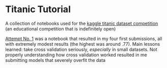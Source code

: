 # Titanic Tutorial

A collection of notebooks used for the [kaggle titanic dataset competition](https://www.kaggle.com/competitions/titanic) (an educational competition that is indefinitely open)

[Attempt No. 1](https://github.com/ZalmanKelber/kaggle_titanic/blob/main/titanic_tutorial_attempt_01.ipynb) was a notebook that resulted in my four first submissions, all with extremely modest results (the highest was around .77).  Main lessons learned: take cross validation seriously, *especially* in small datasets.  Not properly understanding how cross validation worked resulted in me submitting models that severely overfit the data
